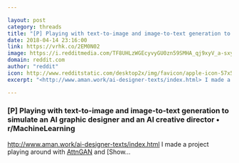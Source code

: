 ```yaml
---

layout: post
category: threads
title: "[P] Playing with text-to-image and image-to-text generation to simulate an AI graphic designer and an AI creative director"
date: 2018-04-14 23:16:00
link: https://vrhk.co/2EM0N02
image: https://i.redditmedia.com/TF8UHLzWGEcyvyGU0zn59SMHA_qj9xyV_a-sxy_wcJg.jpg?w=216&s=0008109399c33dfb80c4c735307e1870
domain: reddit.com
author: "reddit"
icon: http://www.redditstatic.com/desktop2x/img/favicon/apple-icon-57x57.png
excerpt: "<http://www.aman.work/ai-designer-texts/index.html> I made a project playing around with [AttnGAN](<https://github.com/taoxugit/AttnGAN>) and [Show..."

---
```


### [P] Playing with text-to-image and image-to-text generation to simulate an AI graphic designer and an AI creative director • r/MachineLearning

<http://www.aman.work/ai-designer-texts/index.html> I made a project playing around with [AttnGAN](<https://github.com/taoxugit/AttnGAN>) and [Show...